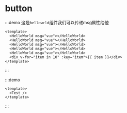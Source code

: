 # button

:::demo 这是`hellowrld`组件我们可以传递msg属性给他

```vue
<template>
  <HelloWorld msg="vue"></HelloWorld>
  <HelloWorld msg="vue"></HelloWorld>
  <HelloWorld msg="vue"></HelloWorld>
  <HelloWorld msg="vue"></HelloWorld>
  <HelloWorld msg="vue"></HelloWorld>
  <div v-for="item in 10" :key="item">{{ item }}</div>
</template>
```

:::

:::demo

```vue
<template>
  <Test />
</template>
```

:::
